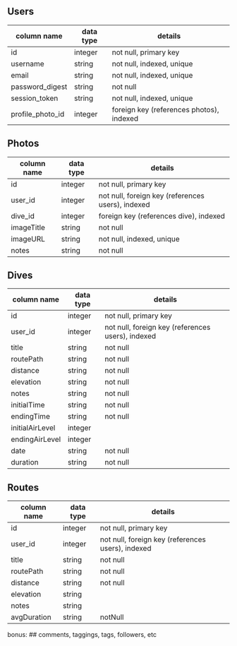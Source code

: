 ## Users
column name      | data type | details
-----------------|-----------|-----------------------
id               | integer   | not null, primary key
username         | string    | not null, indexed, unique
email            | string    | not null, indexed, unique
password_digest  | string    | not null
session_token    | string    | not null, indexed, unique
profile_photo_id | integer   | foreign key (references photos), indexed

## Photos

column name     | data type | details
----------------|-----------|-----------------------
id              | integer   | not null, primary key
user_id         | integer   | not null, foreign key (references users), indexed
dive_id         | integer   | foreign key (references dive), indexed
imageTitle      | string    | not null
imageURL        | string    | not null, indexed, unique
notes           | string    | not null

## Dives
column name     | data type | details
----------------|-----------|-----------------------
id              | integer   | not null, primary key
user_id         | integer   | not null, foreign key (references users), indexed
title           | string    | not null
routePath       | string    | not null
distance        | string    | not null
elevation       | string    | not null
notes           | string    | not null
initialTime     | string    | not null
endingTime      | string    | not null
initialAirLevel | integer   |
endingAirLevel  | integer   |
date            | string    | not null
duration        | string    | not null

## Routes
column name | data type | details
------------|-----------|-----------------------
id          | integer   | not null, primary key
user_id     | integer   | not null, foreign key (references users), indexed
title       | string    | not null
routePath   | string    | not null
distance    | string    | not null
elevation   | string    |
notes       | string    |
avgDuration | string    | notNull


bonus: ## comments, taggings, tags, followers, etc
